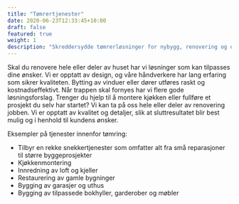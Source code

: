 ```yaml
---
title: "Tømrertjenester"
date: 2020-06-23T12:33:45+10:00
draft: false
featured: true
weight: 1
description: "Skreddersydde tømrerløsninger for nybygg, renovering og oppussing"
---
```


Skal du renovere hele eller deler av huset har vi løsninger som kan tilpasses dine ønsker. Vi er opptatt av design, og våre håndverkere har lang erfaring som sikrer kvaliteten. Bytting av vinduer eller dører utføres raskt og kostnadseffektivt. Når trappen skal fornyes har vi flere gode løsningsforslag. Trenger du hjelp til å montere kjøkken eller fullføre et prosjekt du selv har startet? Vi kan ta på oss hele eller deler av renovering jobben. Vi er opptatt av kvalitet og detaljer, slik at sluttresultatet blir best mulig og i henhold til kundens ønsker.

Eksempler på tjenester innenfor tømring:

- Tilbyr en rekke snekkertjenester som omfatter alt fra små reparasjoner til større byggeprosjekter
- Kjøkkenmontering
- Innredning av loft og kjeller
- Restaurering av gamle bygninger
- Bygging av garasjer og uthus
- Bygging av tilpassede bokhyller, garderober og møbler
